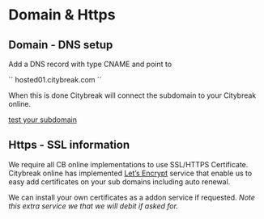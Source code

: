 # Domain & Https

## Domain - DNS setup

Add a DNS record with type CNAME and point to

´´
hosted01.citybreak.com
´´

When this is done Citybreak will connect the subdomain to your Citybreak online.

[test your subdomain](http://kund.delat.se/online3/hosted)

## Https - SSL information
We require all CB online implementations to use SSL/HTTPS Certificate.
Citybreak online has implemented [Let’s Encrypt](https://letsencrypt.org) service that enable us to easy add certificates on your sub domains including auto renewal.

We can install your own certificates as a addon service if requested.
_Note this extra service we that we will debit if asked for._
